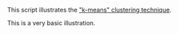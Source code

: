 This script illustrates the ["k-means" clustering technique](https://en.wikipedia.org/wiki/K-means_clustering).

This is a very basic illustration.
